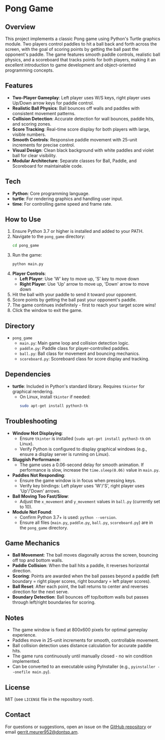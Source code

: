 # Pong Game

## Overview
This project implements a classic Pong game using Python's Turtle graphics module. Two players control paddles to hit a ball back and forth across the screen, with the goal of scoring points by getting the ball past the opponent's paddle. The game features smooth paddle controls, realistic ball physics, and a scoreboard that tracks points for both players, making it an excellent introduction to game development and object-oriented programming concepts.

## Features
- **Two-Player Gameplay**: Left player uses W/S keys, right player uses Up/Down arrow keys for paddle control.
- **Realistic Ball Physics**: Ball bounces off walls and paddles with consistent movement patterns.
- **Collision Detection**: Accurate detection for wall bounces, paddle hits, and scoring zones.
- **Score Tracking**: Real-time score display for both players with large, visible numbers.
- **Smooth Controls**: Responsive paddle movement with 25-unit increments for precise control.
- **Visual Design**: Clean black background with white paddles and violet ball for clear visibility.
- **Modular Architecture**: Separate classes for Ball, Paddle, and Scoreboard for maintainable code.

## Tech
- **Python**: Core programming language.
- **turtle**: For rendering graphics and handling user input.
- **time**: For controlling game speed and frame rate.

## How to Use
1. Ensure Python 3.7 or higher is installed and added to your PATH.
2. Navigate to the `pong_game` directory:
   ```bash
   cd pong_game
   ```
3. Run the game:
   ```bash
   python main.py
   ```
4. **Player Controls**:
   - **Left Player**: Use 'W' key to move up, 'S' key to move down
   - **Right Player**: Use 'Up' arrow to move up, 'Down' arrow to move down
5. Hit the ball with your paddle to send it toward your opponent.
6. Score points by getting the ball past your opponent's paddle.
7. The game continues indefinitely - first to reach your target score wins!
8. Click the window to exit the game.

## Directory
- `pong_game`
  - `main.py`: Main game loop and collision detection logic.
  - `paddle.py`: Paddle class for player-controlled paddles.
  - `ball.py`: Ball class for movement and bouncing mechanics.
  - `scoreboard.py`: Scoreboard class for score display and tracking.

## Dependencies
- **turtle**: Included in Python's standard library. Requires `tkinter` for graphical rendering.
  - On Linux, install `tkinter` if needed:
    ```bash
    sudo apt-get install python3-tk
    ```

## Troubleshooting
- **Window Not Displaying**:
  - Ensure `tkinter` is installed (`sudo apt-get install python3-tk` on Linux).
  - Verify Python is configured to display graphical windows (e.g., ensure a display server is running on Linux).
- **Sluggish Performance**:
  - The game uses a 0.06-second delay for smooth animation. If performance is slow, increase the `time.sleep(0.06)` value in `main.py`.
- **Paddles Not Responding**:
  - Ensure the game window is in focus when pressing keys.
  - Verify key bindings: Left player uses 'W'/'S', right player uses 'Up'/'Down' arrows.
- **Ball Moving Too Fast/Slow**:
  - Adjust the `x_movement` and `y_movement` values in `ball.py` (currently set to 10).
- **Module Not Found**:
  - Confirm Python 3.7+ is used: `python --version`.
  - Ensure all files (`main.py`, `paddle.py`, `ball.py`, `scoreboard.py`) are in the `pong_game` directory.

## Game Mechanics
- **Ball Movement**: The ball moves diagonally across the screen, bouncing off top and bottom walls.
- **Paddle Collision**: When the ball hits a paddle, it reverses horizontal direction.
- **Scoring**: Points are awarded when the ball passes beyond a paddle (left boundary = right player scores, right boundary = left player scores).
- **Ball Reset**: After each point, the ball returns to center and reverses direction for the next serve.
- **Boundary Detection**: Ball bounces off top/bottom walls but passes through left/right boundaries for scoring.

## Notes
- The game window is fixed at 800x600 pixels for optimal gameplay experience.
- Paddles move in 25-unit increments for smooth, controllable movement.
- Ball collision detection uses distance calculation for accurate paddle hits.
- The game runs continuously until manually closed - no win condition implemented.
- Can be converted to an executable using PyInstaller (e.g., `pyinstaller --onefile main.py`).

## License
MIT (see `LICENSE` file in the repository root).

## Contact
For questions or suggestions, open an issue on the [GitHub repository](https://github.com/ThreeFistfulsofFigs/Python_Beginners_Projects) or email [gerrit.meurer952@dontsp.am](mailto:gerrit.meurer952@dontsp.am).